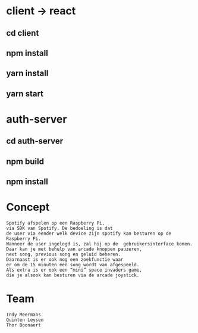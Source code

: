 # client -> react
## cd client
## npm install
## yarn install
## yarn start


# auth-server
## cd auth-server
## npm build
## npm install

# Concept

    Spotify afspelen op een Raspberry Pi, 
    via SDK van Spotify. De bedoeling is dat  
    de user via eender welk device zijn spotify kan besturen op de Raspberry Pi.
    Wanneer de user ingelogd is, zal hij op de  gebruikersinterface komen. 
    Daar kan je met behulp van arcade knoppen pauzeren,  
    next song, previous song en geluid beheren. 
    Daarnaast is er ook nog een zoekfunctie waar  
    er om de 15 minuten een song wordt van afgespeeld. 
    Als extra is er ook een “mini” space invaders game,  
    die je alsook kan besturen via de arcade joystick.   

# Team
    Indy Meermans 
    Quinten Leysen
    Thor Boonaert